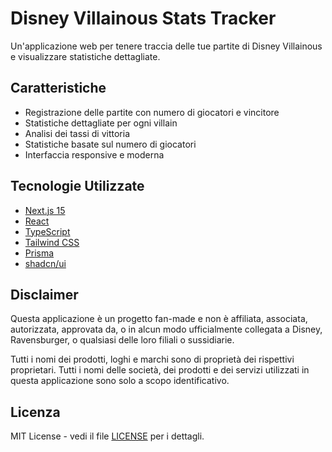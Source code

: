 # Disney Villainous Stats Tracker

Un'applicazione web per tenere traccia delle tue partite di Disney Villainous e visualizzare statistiche dettagliate.

## Caratteristiche

- Registrazione delle partite con numero di giocatori e vincitore
- Statistiche dettagliate per ogni villain
- Analisi dei tassi di vittoria
- Statistiche basate sul numero di giocatori
- Interfaccia responsive e moderna

## Tecnologie Utilizzate

- [Next.js 15](https://nextjs.org/)
- [React](https://reactjs.org/)
- [TypeScript](https://www.typescriptlang.org/)
- [Tailwind CSS](https://tailwindcss.com/)
- [Prisma](https://www.prisma.io/)
- [shadcn/ui](https://ui.shadcn.com/)

## Disclaimer

Questa applicazione è un progetto fan-made e non è affiliata, associata, autorizzata, approvata da, o in alcun modo ufficialmente collegata a Disney, Ravensburger, o qualsiasi delle loro filiali o sussidiarie.

Tutti i nomi dei prodotti, loghi e marchi sono di proprietà dei rispettivi proprietari. Tutti i nomi delle società, dei prodotti e dei servizi utilizzati in questa applicazione sono solo a scopo identificativo.

## Licenza

MIT License - vedi il file [LICENSE](LICENSE) per i dettagli.
